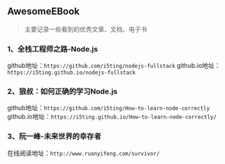## AwesomeEBook

> 主要记录一些看到的优秀文章、文档、电子书

### 1、全栈工程师之路-Node.js

github地址：`https://github.com/i5ting/nodejs-fullstack`
github.io地址：`https://i5ting.github.io/nodejs-fullstack`

### 2、狼叔：如何正确的学习Node.js

github地址：`https://github.com/i5ting/How-to-learn-node-correctly`
github.io地址：`https://i5ting.github.io/How-to-learn-node-correctly/`

### 3、阮一峰-未来世界的幸存者

在线阅读地址：`http://www.ruanyifeng.com/survivor/`